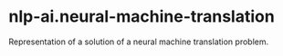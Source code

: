 # nlp-ai.neural-machine-translation
Representation of a solution of a neural machine translation problem.
